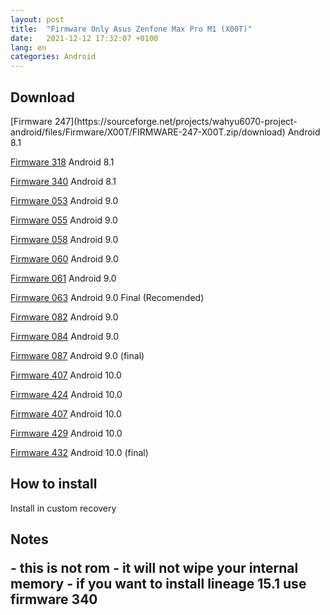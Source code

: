 ```yaml
---
layout: post
title:  "Firmware Only Asus Zenfone Max Pro M1 (X00T)"
date:   2021-12-12 17:32:07 +0100
lang: en
categories: Android
---
```



<h2>Download</h2>
[Firmware 247](https://sourceforge.net/projects/wahyu6070-project-android/files/Firmware/X00T/FIRMWARE-247-X00T.zip/download)
 Android 8.1
  
[Firmware 318](https://sourceforge.net/projects/wahyu6070-project-android/files/Firmware/X00T/FIRMWARE-318-X00T.zip/download)
  Android 8.1
   
  
[Firmware 340](https://sourceforge.net/projects/wahyu6070-project-android/files/Firmware/X00T/FIRMWARE-340-X00T.zip/download)
  Android 8.1
   
[Firmware 053](https://sourceforge.net/projects/wahyu6070-project-android/files/Firmware/X00T/FIRMWARE-053-X00T.zip/download)
  Android 9.0
   
[Firmware 055](https://sourceforge.net/projects/wahyu6070-project-android/files/Firmware/X00T/FIRMWARE-055-X00T.zip/download)
  Android 9.0
   
[Firmware 058](https://sourceforge.net/projects/wahyu6070-project-android/files/Firmware/X00T/FIRMWARE-058-X00T.zip/download)
  Android 9.0
   
[Firmware 060](https://sourceforge.net/projects/wahyu6070-project-android/files/Firmware/X00T/FIRMWARE-060-X00T.zip/download)
  Android 9.0
   
[Firmware 061](https://sourceforge.net/projects/wahyu6070-project-android/files/Firmware/X00T/FIRMWARE-061-X00T.zip/download)
  Android 9.0
   
[Firmware 063](https://sourceforge.net/projects/wahyu6070-project-android/files/Firmware/X00T/FIRMWARE-063-X00T.zip/download)
  Android 9.0 Final (Recomended)
   
[Firmware 082](https://sourceforge.net/projects/wahyu6070-project-android/files/Firmware/X00T/FIRMWARE-082-X00T.zip/download)
  Android 9.0
     
 [Firmware 084](https://sourceforge.net/projects/wahyu6070-project-android/files/Firmware/X00T/FIRMWARE-084-X00T.zip/download)
  Android 9.0
   
[Firmware 087](https://sourceforge.net/projects/wahyu6070-project-android/files/Firmware/X00T/FIRMWARE-087-X00T.zip/download)
  Android 9.0 (final)
  
[Firmware 407](https://sourceforge.net/projects/wahyu6070-project-android/files/Firmware/X00T/FIRMWARE-407-X00T.zip/download)
  Android 10.0
   
[Firmware 424](https://sourceforge.net/projects/wahyu6070-project-android/files/Firmware/X00T/FIRMWARE-424-X00T.zip/download)
  Android 10.0
   
[Firmware 407](https://sourceforge.net/projects/wahyu6070-project-android/files/Firmware/X00T/FIRMWARE-407-X00T.zip/download)
  Android 10.0
   
[Firmware 429](https://sourceforge.net/projects/wahyu6070-project-android/files/Firmware/X00T/FIRMWARE-429-X00T.zip/download)
  Android 10.0
   
[Firmware 432](https://sourceforge.net/projects/wahyu6070-project-android/files/Firmware/X00T/FIRMWARE-407-X00T.zip/download)
  Android 10.0 (final)
   
  
<h2>How to install</h2>
<p>Install in custom recovery</p>
<h2> Notes </p>
- this is not rom
- it will not wipe your internal memory
- if you want to install lineage 15.1 use firmware 340
